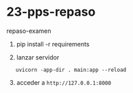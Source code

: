 # 23-pps-repaso
repaso-examen

1. pip install -r requirements

2. lanzar servidor
 ```
	uvicorn -app-dir . main:app --reload
```
3. acceder a 
`http://127.0.0.1:8000`

